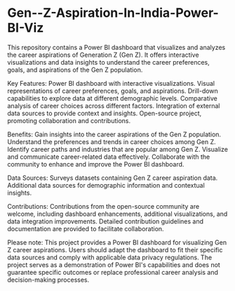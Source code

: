 # Gen--Z-Aspiration-In-India-Power-BI-Viz
This repository contains a Power BI dashboard that visualizes and analyzes the career aspirations of Generation Z (Gen Z). It offers interactive visualizations and data insights to understand the career preferences, goals, and aspirations of the Gen Z population.

Key Features:
Power BI dashboard with interactive visualizations.
Visual representations of career preferences, goals, and aspirations.
Drill-down capabilities to explore data at different demographic levels.
Comparative analysis of career choices across different factors.
Integration of external data sources to provide context and insights.
Open-source project, promoting collaboration and contributions.

Benefits:
Gain insights into the career aspirations of the Gen Z population.
Understand the preferences and trends in career choices among Gen Z.
Identify career paths and industries that are popular among Gen Z.
Visualize and communicate career-related data effectively.
Collaborate with the community to enhance and improve the Power BI dashboard.

Data Sources:
Surveys datasets containing Gen Z career aspiration data.
Additional data sources for demographic information and contextual insights.

Contributions:
Contributions from the open-source community are welcome, including dashboard enhancements, additional visualizations, and data integration improvements.
Detailed contribution guidelines and documentation are provided to facilitate collaboration.

Please note: This project provides a Power BI dashboard for visualizing Gen Z career aspirations. Users should adapt the dashboard to fit their specific data sources and comply with applicable data privacy regulations. The project serves as a demonstration of Power BI's capabilities and does not guarantee specific outcomes or replace professional career analysis and decision-making processes.
